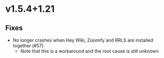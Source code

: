 # v1.5.4+1.21

## Fixes

- No longer crashes when Hey Wiki, Zoomify and RRLS are installed together (#57)
  - Note that this is a workaround and the root cause is still unknown
